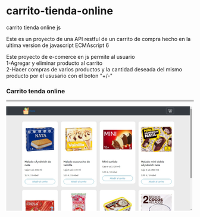 # carrito-tienda-online
carrito tienda online js

Este  es un proyecto de una API restful de un carrito de compra hecho en la ultima version de javascript ECMAscript 6

Este proyecto de e-comerce en js permite al usuario<br>
1-Agregar y eliminar producto al carrito<br>
2-Hacer compras de varios productos y la cantidad deseada del mismo producto por el ususario con el boton "+/-"

### Carrito tenda online
 ----------------------- 

<img  src="capturadepantalla.jpg" width="500px" />


